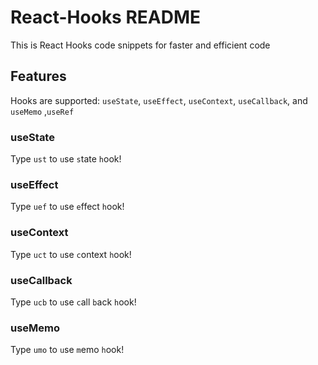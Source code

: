 # React-Hooks README

This is React Hooks code snippets for faster and efficient code


## Features
Hooks are supported: `useState`, `useEffect`, `useContext`, `useCallback`, and `useMemo` ,`useRef`

### useState
Type `ust` to `u`se `s`tate `h`ook!


### useEffect
Type `uef` to `u`se `e`ffect `h`ook!



### useContext
Type `uct` to `u`se `c`ontext `h`ook!

### useCallback
Type `ucb` to `u`se `c`all `b`ack `h`ook!



### useMemo
Type `umo` to `u`se `m`emo `h`ook!
